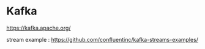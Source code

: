 
# Kafka

https://kafka.apache.org/

stream example : https://github.com/confluentinc/kafka-streams-examples/